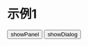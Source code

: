 # 示例1

<link href='{{path}}/res/default/style.css' rel='stylesheet' />
<link href='{{path}}/../../JC.Valid/0.2/res/default/style.css' rel='stylesheet' />
<script>
    requirejs( [ '{{module}}', 'module/JC.Valid/0.2/Valid' ], function( Panel, Valid ){
        $(document).delegate( 'button.js_showPanel', 'click', function(){
            JC.hideAllPanel( 1 ); //destory all panel
            var _p = $(this)
                , _panel = new Panel( JC.f.scriptContent( '#js_scritpTpl') )
                ;
                _panel.find( 'form' ).on( 'submit', function( _evt ){
                    var _sp = $(this);
                    if( !Valid.check( _sp ) ){
                        _evt.preventDefault();
                        return false;
                    }
                    _sp.find('button[type=submit], input[type=submit]').prop( 'disabled', true );
                    setTimeout( function(){ _panel.close(); }, 50 );
                });

                _panel.on( 'confirm', function(){
                    return false;
                });

                _panel.show( _p );
        });

        $(document).delegate( 'button.js_showDialog', 'click', function(){
            JC.hideAllPanel(); //hide all panel
            var _p = $(this)
                , _panel = JC.Dialog( JC.f.scriptContent( '#js_scritpTpl') )
                ;
                _panel.find( 'form' ).on( 'submit', function( _evt ){
                    var _sp = $(this);
                    if( !Valid.check( _sp ) ){
                        _evt.preventDefault();
                        return false;
                    }
                    _sp.find('button[type=submit], input[type=submit]').prop( 'disabled', true );
                    setTimeout( function(){ _panel.close(); }, 50 );
                });

                _panel.on( 'confirm', function(){
                    return false;
                });

                _panel.show();
        });

    }); 
</script>

<button type="button" class="js_showPanel">showPanel</button> 
<button type="button" class="js_showDialog">showDialog</button> 

<script type="text/template" id="js_scritpTpl">
<div class="UPanel UPanelString" style="display:none; width: 600px;" >    
    <form action="./data/test.php" method="POST" >    
        <div class="UPContent">        
            <div class="hd">dom panel</div>        
            <div class="bd">            
                <dl>                
                    <dt><h2>form test</h2></dt>                
                    <dd>
                       <table>
                           <tr>
                               <td>文本框:</td> 
                               <td>
                                    <input type="text" name="txt1" value="" reqmsg="内容" />                
                               </td>
                           </tr>
                        </table>
                    </dd>
                </dl>            
                <div style="text-align:center" class="UButton">                
                    <button type="submit" eventtype="confirm">确定</button>                
                    <button type="button" eventtype="cancel">取消</button>            
                </div>        
            </div>        
            <div class="ft">test footer</div>        
            <span class="close" eventtype="close"></span>    
        </div>
        <!--end UPContent-->    
    </form>
</div>
</script>

